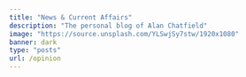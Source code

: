 ```yaml
---
title: "News & Current Affairs"
description: "The personal blog of Alan Chatfield"
image: "https://source.unsplash.com/YLSwjSy7stw/1920x1080"
banner: dark
type: "posts"
url: /opinion
---
```

